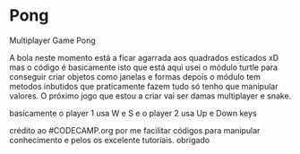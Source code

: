 # Pong
Multiplayer Game Pong

A bola neste momento está a ficar agarrada aos quadrados esticados xD
mas o código é basicamente isto que está aqui usei o módulo turtle para conseguir criar objetos como janelas e formas depois o módulo tem metodos inbutidos que praticamente fazem tudo só tenho que manipular valores. 
O próximo jogo que estou a criar vai ser damas multiplayer e snake.

basicamente o player 1 usa W e S e o player 2 usa Up e Down keys

crédito ao #CODECAMP.org por me facilitar códigos para manipular conhecimento e pelos os excelente tutoriais. obrigado
